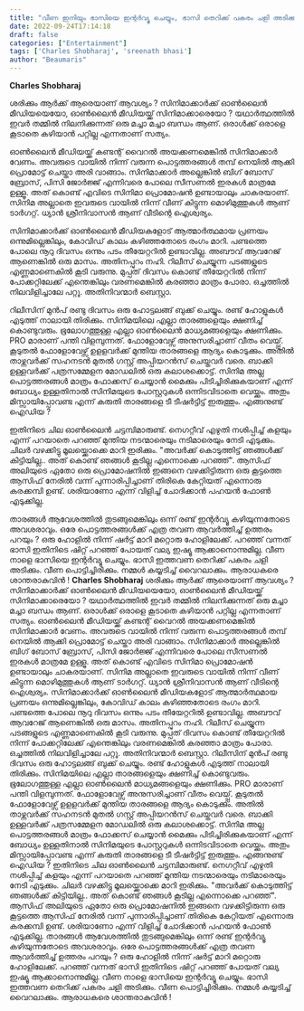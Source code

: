 ```yaml
---
title: "വീണ ഇനിയും ഭാസിയെ ഇന്റർവ്യൂ ചെയ്യും, ഭാസി തെറിക്ക് പകരം ചളി അടിക്കും, വീണ പൊട്ടിച്ചിരിക്കും, ആരാധകരെ ശാന്തരാകുവിൻ"
date: 2022-09-24T17:14:18
draft: false
categories: ["Entertainment"]
tags: ['Charles Shobharaj', 'sreenath bhasi']
author: "Beaumaris"
---
```


<strong>Charles Shobharaj </strong>

ശരിക്കും ആർക്ക് ആരെയാണ് ആവശ്യം ? സിനിമാക്കാർക്ക് ഓൺലൈൻ മീഡിയയെയോ, ഓൺലൈൻ മീഡിയയ്ക്ക് സിനിമാക്കാരെയോ ? യഥാർത്ഥത്തിൽ ഇവർ തമ്മിൽ നിലനിക്കുന്നത് ഒരു മച്ചാ മച്ചാ ബന്ധം ആണ്. ഒരാൾക്ക് ഒരാളെ കൂടാതെ കഴിയാൻ പറ്റില്ല എന്നതാണ് സത്യം.

ഓൺലൈൻ മീഡിയയ്ക്ക് കണ്ടന്റ് വൈറൽ അയക്കണമെങ്കിൽ സിനിമാക്കാർ വേണം. അവരുടെ വായിൽ നിന്ന് വരുന്ന പൊട്ടത്തരങ്ങൾ തമ്പ് നെയിൽ ആക്കി പ്രൊമോട്ട് ചെയ്താ അരി വാങ്ങാം. സിനിമാക്കാർ അല്ലെങ്കിൽ ബിഗ് ബോസ് ബ്രോസ്, പിസി ജോർജ്ജ് എന്നിവരെ പോലെ സീസണൽ ഇരകൾ മാത്രമേ ഉള്ളൂ. അത് കൊണ്ട് എവിടെ സിനിമാ പ്രൊമോഷൻ ഉണ്ടായാലും ചാകരയാണ്. സിനിമ അല്ലാതെ ഇവരുടെ വായിൽ നിന്ന് വീണ് കിട്ടുന്ന മൊഴിമുത്തുകൾ ആണ് ടാർഗറ്റ്. ധ്യാൻ ശ്രീനിവാസൻ ആണ് വീടിന്റെ ഐശ്വര്യം.

സിനിമാക്കാർക്ക് ഓൺലൈൻ മീഡിയകളോട് ആത്മാർത്ഥമായ പ്രണയം ഒന്നുമില്ലെങ്കിലും, കോവിഡ് കാലം കഴിഞ്ഞതോടെ രംഗം മാറി. പണ്ടത്തെ പോലെ നൂറു ദിവസം ഒന്നും പടം തീയേറ്ററിൽ ഉണ്ടാവില്ല. അബൗവ് ആവറേജ് ആണെങ്കിൽ ഒരു മാസം. അതിനപ്പുറം നഹി. റിലീസ് ചെയ്യുന്ന പടങ്ങളുടെ എണ്ണമാണെകിൽ കൂടി വരുന്നു. മുപ്പത് ദിവസം കൊണ്ട് തീയേറ്ററിൽ നിന്ന് പോക്കറ്റിലേക്ക് എന്തെങ്കിലും വരണമെങ്കിൽ കരഞ്ഞാ മാത്രം പോരാ. ഒച്ചത്തിൽ നിലവിളിച്ചാലേ പറ്റൂ. അതിനിവന്മാർ ബെസ്റ്റാ.

റിലീസിന് മുൻപ് രണ്ടു ദിവസം ഒരു ഹോട്ടലങ്ങ് ബുക്ക് ചെയ്യും. രണ്ട് ഹോളുകൾ എടുത്ത് നാലായി തിരിക്കും. സിനിമയിലെ എല്ലാ താരങ്ങളെയും ക്ഷണിച്ച് കൊണ്ടുവരും. ഭൂലോഗത്തുള്ള എല്ലാ ഓൺലൈൻ മാധ്യമങ്ങളെയും ക്ഷണിക്കും. PRO മാരാണ് പന്തി വിളമ്പുന്നത്. ഫോളോവേഴ്സ് അനുസരിച്ചാണ് വീതം വെയ്പ്പ്. കൂടുതൽ ഫോളോവേഴ്സ് ഉളളവർക്ക് മുന്തിയ താരങ്ങളെ ആദ്യം കൊടുക്കും. അതിൽ താഴ്ന്നവർക്ക് സഹനടൻ മുതൽ ഗസ്റ്റ് അപ്പിയറൻസ് ചെയ്തവർ വരെ. ബാക്കി ഉള്ളവർക്ക് പത്രസമ്മേളന മോഡലിൽ ഒരു കലാശക്കൊട്ട്. സിനിമ അല്ല പൊട്ടത്തരങ്ങൾ മാത്രം ഫോക്കസ് ചെയ്യാൻ മൈക്കും പിടിച്ചിരിക്കുകയാണ് എന്ന് ബോധ്യം ഉള്ളതിനാൽ സിനിമയുടെ പോസ്റ്ററുകൾ ഒന്നിടവിടാതെ വെയ്ക്കും. അതും മിസ്സായിപ്പോവണ്ട എന്ന് കരുതി താരങ്ങളെ ടീ ടീഷർട്ടിട്ട് ഇരുത്തും. എങ്ങനുണ്ട് ഐഡിയ ?

ഇതിനിടെ ചില ഓൺലൈൻ ചട്ടമ്പിമാരുണ്ട്. നെഗറ്റീവ് എഴുതി നശിപ്പിച്ച് കളയും എന്ന് പറയാതെ പറഞ്ഞ് മുന്തിയ നടന്മാരെയും നടിമാരെയും നേടി എടുക്കും. ചിലർ വഴക്കിട്ടു മൂലയ്ക്കൊക്കെ മാറി ഇരിക്കും. "അവർക്ക് കൊടുത്തിട്ട് ഞങ്ങൾക്ക് കിട്ടിയില്ല.. അത് കൊണ്ട് ഞങ്ങൾ കൂടില്ല എന്നൊക്കെ പറഞ്ഞ്". ആസിഫ് അലിയുടെ ഏതോ ഒരു പ്രൊമോഷനിൽ ഇങ്ങനെ വഴക്കിട്ടിരുന്ന ഒരു കൂട്ടത്തെ ആസിഫ് നേരിൽ വന്ന് പുന്നാരിപ്പിച്ചാണ് തിരികെ കേറ്റിയത് എന്നൊരു കരക്കമ്പി ഉണ്ട്. ശരിയാണോ എന്ന് വിളിച്ച് ചോദിക്കാൻ പഹയൻ ഫോൺ എടുക്കില്ല.

താരങ്ങൾ ആവേശത്തിൽ തുടങ്ങുമെങ്കിലും ഒന്ന് രണ്ട് ഇന്റർവ്യൂ കഴിയുന്നതോടെ അവശരാവും. ഒരേ പൊട്ടത്തരങ്ങൾക്ക് എത്ര തവണ ആവർത്തിച്ച് ഉത്തരം പറയും ? ഒരു ഹോളിൽ നിന്ന് ഷർട്ട് മാറി മറ്റൊരു ഹോളിലേക്ക്. പറഞ്ഞ് വന്നത് ഭാസി ഇതിനിടെ ഷിറ്റ് പറഞ്ഞ് പോയത് വല്യ ഇഷ്യൂ ആക്കാനൊന്നുമില്ല. വീണ നാളെ ഭാസിയെ ഇന്റർവ്യൂ ചെയ്യും. ഭാസി ഇത്തവണ തെറിക്ക് പകരം ചളി അടിക്കും. വീണ പൊട്ടിച്ചിരിക്കും. നമ്മൾ കയ്യടിച്ച് വൈറലാക്കും.
ആരാധകരെ ശാന്തരാകുവിൻ !
**Charles Shobharaj** ശരിക്കും ആർക്ക് ആരെയാണ് ആവശ്യം ? സിനിമാക്കാർക്ക് ഓൺലൈൻ മീഡിയയെയോ, ഓൺലൈൻ മീഡിയയ്ക്ക് സിനിമാക്കാരെയോ ? യഥാർത്ഥത്തിൽ ഇവർ തമ്മിൽ നിലനിക്കുന്നത് ഒരു മച്ചാ മച്ചാ ബന്ധം ആണ്. ഒരാൾക്ക് ഒരാളെ കൂടാതെ കഴിയാൻ പറ്റില്ല എന്നതാണ് സത്യം. ഓൺലൈൻ മീഡിയയ്ക്ക് കണ്ടന്റ് വൈറൽ അയക്കണമെങ്കിൽ സിനിമാക്കാർ വേണം. അവരുടെ വായിൽ നിന്ന് വരുന്ന പൊട്ടത്തരങ്ങൾ തമ്പ് നെയിൽ ആക്കി പ്രൊമോട്ട് ചെയ്താ അരി വാങ്ങാം. സിനിമാക്കാർ അല്ലെങ്കിൽ ബിഗ് ബോസ് ബ്രോസ്, പിസി ജോർജ്ജ് എന്നിവരെ പോലെ സീസണൽ ഇരകൾ മാത്രമേ ഉള്ളൂ. അത് കൊണ്ട് എവിടെ സിനിമാ പ്രൊമോഷൻ ഉണ്ടായാലും ചാകരയാണ്. സിനിമ അല്ലാതെ ഇവരുടെ വായിൽ നിന്ന് വീണ് കിട്ടുന്ന മൊഴിമുത്തുകൾ ആണ് ടാർഗറ്റ്. ധ്യാൻ ശ്രീനിവാസൻ ആണ് വീടിന്റെ ഐശ്വര്യം. സിനിമാക്കാർക്ക് ഓൺലൈൻ മീഡിയകളോട് ആത്മാർത്ഥമായ പ്രണയം ഒന്നുമില്ലെങ്കിലും, കോവിഡ് കാലം കഴിഞ്ഞതോടെ രംഗം മാറി. പണ്ടത്തെ പോലെ നൂറു ദിവസം ഒന്നും പടം തീയേറ്ററിൽ ഉണ്ടാവില്ല. അബൗവ് ആവറേജ് ആണെങ്കിൽ ഒരു മാസം. അതിനപ്പുറം നഹി. റിലീസ് ചെയ്യുന്ന പടങ്ങളുടെ എണ്ണമാണെകിൽ കൂടി വരുന്നു. മുപ്പത് ദിവസം കൊണ്ട് തീയേറ്ററിൽ നിന്ന് പോക്കറ്റിലേക്ക് എന്തെങ്കിലും വരണമെങ്കിൽ കരഞ്ഞാ മാത്രം പോരാ. ഒച്ചത്തിൽ നിലവിളിച്ചാലേ പറ്റൂ. അതിനിവന്മാർ ബെസ്റ്റാ. റിലീസിന് മുൻപ് രണ്ടു ദിവസം ഒരു ഹോട്ടലങ്ങ് ബുക്ക് ചെയ്യും. രണ്ട് ഹോളുകൾ എടുത്ത് നാലായി തിരിക്കും. സിനിമയിലെ എല്ലാ താരങ്ങളെയും ക്ഷണിച്ച് കൊണ്ടുവരും. ഭൂലോഗത്തുള്ള എല്ലാ ഓൺലൈൻ മാധ്യമങ്ങളെയും ക്ഷണിക്കും. PRO മാരാണ് പന്തി വിളമ്പുന്നത്. ഫോളോവേഴ്സ് അനുസരിച്ചാണ് വീതം വെയ്പ്പ്. കൂടുതൽ ഫോളോവേഴ്സ് ഉളളവർക്ക് മുന്തിയ താരങ്ങളെ ആദ്യം കൊടുക്കും. അതിൽ താഴ്ന്നവർക്ക് സഹനടൻ മുതൽ ഗസ്റ്റ് അപ്പിയറൻസ് ചെയ്തവർ വരെ. ബാക്കി ഉള്ളവർക്ക് പത്രസമ്മേളന മോഡലിൽ ഒരു കലാശക്കൊട്ട്. സിനിമ അല്ല പൊട്ടത്തരങ്ങൾ മാത്രം ഫോക്കസ് ചെയ്യാൻ മൈക്കും പിടിച്ചിരിക്കുകയാണ് എന്ന് ബോധ്യം ഉള്ളതിനാൽ സിനിമയുടെ പോസ്റ്ററുകൾ ഒന്നിടവിടാതെ വെയ്ക്കും. അതും മിസ്സായിപ്പോവണ്ട എന്ന് കരുതി താരങ്ങളെ ടീ ടീഷർട്ടിട്ട് ഇരുത്തും. എങ്ങനുണ്ട് ഐഡിയ ? ഇതിനിടെ ചില ഓൺലൈൻ ചട്ടമ്പിമാരുണ്ട്. നെഗറ്റീവ് എഴുതി നശിപ്പിച്ച് കളയും എന്ന് പറയാതെ പറഞ്ഞ് മുന്തിയ നടന്മാരെയും നടിമാരെയും നേടി എടുക്കും. ചിലർ വഴക്കിട്ടു മൂലയ്ക്കൊക്കെ മാറി ഇരിക്കും. "അവർക്ക് കൊടുത്തിട്ട് ഞങ്ങൾക്ക് കിട്ടിയില്ല.. അത് കൊണ്ട് ഞങ്ങൾ കൂടില്ല എന്നൊക്കെ പറഞ്ഞ്". ആസിഫ് അലിയുടെ ഏതോ ഒരു പ്രൊമോഷനിൽ ഇങ്ങനെ വഴക്കിട്ടിരുന്ന ഒരു കൂട്ടത്തെ ആസിഫ് നേരിൽ വന്ന് പുന്നാരിപ്പിച്ചാണ് തിരികെ കേറ്റിയത് എന്നൊരു കരക്കമ്പി ഉണ്ട്. ശരിയാണോ എന്ന് വിളിച്ച് ചോദിക്കാൻ പഹയൻ ഫോൺ എടുക്കില്ല. താരങ്ങൾ ആവേശത്തിൽ തുടങ്ങുമെങ്കിലും ഒന്ന് രണ്ട് ഇന്റർവ്യൂ കഴിയുന്നതോടെ അവശരാവും. ഒരേ പൊട്ടത്തരങ്ങൾക്ക് എത്ര തവണ ആവർത്തിച്ച് ഉത്തരം പറയും ? ഒരു ഹോളിൽ നിന്ന് ഷർട്ട് മാറി മറ്റൊരു ഹോളിലേക്ക്. പറഞ്ഞ് വന്നത് ഭാസി ഇതിനിടെ ഷിറ്റ് പറഞ്ഞ് പോയത് വല്യ ഇഷ്യൂ ആക്കാനൊന്നുമില്ല. വീണ നാളെ ഭാസിയെ ഇന്റർവ്യൂ ചെയ്യും. ഭാസി ഇത്തവണ തെറിക്ക് പകരം ചളി അടിക്കും. വീണ പൊട്ടിച്ചിരിക്കും. നമ്മൾ കയ്യടിച്ച് വൈറലാക്കും. ആരാധകരെ ശാന്തരാകുവിൻ !
